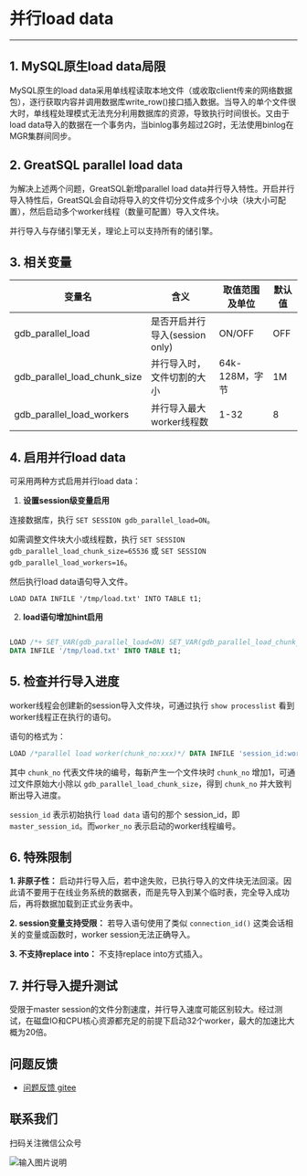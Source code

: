 # 并行load data
---

## 1. MySQL原生load data局限

MySQL原生的load data采用单线程读取本地文件（或收取client传来的网络数据包），逐行获取内容并调用数据库write_row()接口插入数据。当导入的单个文件很大时，单线程处理模式无法充分利用数据库的资源，导致执行时间很长。又由于load data导入的数据在一个事务内，当binlog事务超过2G时，无法使用binlog在MGR集群间同步。

## 2. GreatSQL parallel load data

为解决上述两个问题，GreatSQL新增parallel load data并行导入特性。开启并行导入特性后，GreatSQL会自动将导入的文件切分文件成多个小块（块大小可配置），然后启动多个worker线程（数量可配置）导入文件块。

并行导入与存储引擎无关，理论上可以支持所有的储引擎。

## 3. 相关变量

| 变量名| 含义| 取值范围及单位 | 默认值 |
| --- | --- | ---- | --- |
| gdb_parallel_load| 是否开启并行导入(session only) |ON/OFF|OFF|
|gdb_parallel_load_chunk_size | 并行导入时，文件切割的大小|64k-128M，字节|1M|
| gdb_parallel_load_workers| 并行导入最大worker线程数       | 1-32| 8|

## 4. 启用并行load data

可采用两种方式启用并行load data：

1. **设置session级变量启用**

连接数据库，执行 `SET SESSION gdb_parallel_load=ON`。

如需调整文件块大小或线程数，执行 `SET SESSION gdb_parallel_load_chunk_size=65536` 或 `SET SESSION gdb_parallel_load_workers=16`。

然后执行load data语句导入文件。
```
LOAD DATA INFILE '/tmp/load.txt' INTO TABLE t1;
```

2. **load语句增加hint启用**

```sql

LOAD /*+ SET_VAR(gdb_parallel_load=ON) SET_VAR(gdb_parallel_load_chunk_size=65536) SET_VAR(gdb_parallel_load_workers=16) */
DATA INFILE '/tmp/load.txt' INTO TABLE t1;
```

## 5. 检查并行导入进度

worker线程会创建新的session导入文件块，可通过执行 `show processlist` 看到worker线程正在执行的语句。

语句的格式为：
```sql
LOAD /*parallel load worker(chunk_no:xxx)*/ DATA INFILE 'session_id:worker_no' INTO ...
```

其中 `chunk_no` 代表文件块的编号，每新产生一个文件块时 `chunk_no` 增加1，可通过文件原始大小除以 `gdb_parallel_load_chunk_size`，得到 `chunk_no` 并大致判断出导入进度。

`session_id` 表示初始执行 `load data` 语句的那个 session_id，即 `master_session_id`。而`worker_no` 表示启动的worker线程编号。

## 6. 特殊限制

**1. 非原子性：**  启动并行导入后，若中途失败，已执行导入的文件块无法回滚。因此请不要用于在线业务系统的数据表，而是先导入到某个临时表，完全导入成功后，再将数据加载到正式业务表中。

**2. session变量支持受限：** 若导入语句使用了类似 `connection_id()` 这类会话相关的变量或函数时，worker session无法正确导入。

**3. 不支持replace into：** 不支持replace into方式插入。

## 7. 并行导入提升测试

受限于master session的文件分割速度，并行导入速度可能区别较大。经过测试，在磁盘IO和CPU核心资源都充足的前提下启动32个worker，最大的加速比大概为20倍。


**问题反馈**
---
- [问题反馈 gitee](https://gitee.com/GreatSQL/GreatSQL-Manual/issues)


**联系我们**
---

扫码关注微信公众号

![输入图片说明](https://images.gitee.com/uploads/images/2021/0802/141935_2ea2c196_8779455.jpeg "greatsql社区-wx-qrcode-0.5m.jpg")
